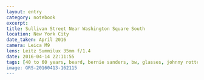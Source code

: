 ```yaml
--- 
layout: entry
category: notebook
excerpt:
title: Sullivan Street Near Washington Square South
location: New York City
date_taken: April 2016
camera: Leica M9
lens: Leitz Summilux 35mm f/1.4
date: 2016-04-14 22:11:55
tags: [40 to 60 years, beard, bernie sanders, bw, glasses, johnny rotten, man, mic, rock, rock and roll, rock n' roll, rocker, smile, t-shirt, tshirt]
image: GRS-20160413-162115
---
```

